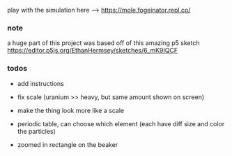 play with the simulation here --> https://mole.fogeinator.repl.co/

### note
a huge part of this project was based off of this amazing p5 sketch https://editor.p5js.org/EthanHermsey/sketches/6_mK9IQCF

### todos
- add instructions
- fix scale (uranium >> heavy, but same amount shown on screen)
- make the thing look more like a scale

- periodic table, can choose which element (each have diff size and color the particles)
- zoomed in rectangle on the beaker
